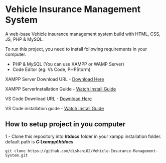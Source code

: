 # Vehicle Insurance Management System

A web-base Vehicle insurance management system build with HTML, CSS, JS, PHP & MySQL.

To run this project, you need to install following requirements in your computer.

- PHP & MySQL (You can use XAMPP or WAMP Server)
- Code Editor (eg: Vs Code, PHPStorm)

XAMPP Server Download URL - [Download Here](https://sourceforge.net/projects/xampp/files/XAMPP%20Windows/8.0.30/xampp-windows-x64-8.0.30-0-VS16-installer.exe)

XAMPP ServerInstallation Guide - [Watch Install Guide](https://www.youtube.com/watch?v=VQpATELDSEI&pp=ygUbaW5zdGFsbCB4YW1wcCBvbiB3aW5kb3dzIDEw)

VS Code Download URL - [Download Here](https://code.visualstudio.com/sha/download?build=stable&os=win32-x64-user)

VS Code installation guide - [Watch install Guide](https://www.youtube.com/watch?v=cu_ykIfBprI&pp=ygUWaG93IHRvIGluc3RhbGwgdnMgY29kZQ==)

## How to setup project in you computer

1 - Clone this repository into **htdocs** folder in your xampp installation folder. default path is ***C:\xampp\htdocs***

`git clone https://github.com/dishani02/Vehicle-Insurance-Management-System.git`